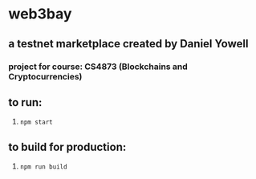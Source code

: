 # web3bay
## a testnet marketplace created by Daniel Yowell
### project for course: CS4873 (Blockchains and Cryptocurrencies)

## to run:
1. `npm start`

## to build for production:
1. `npm run build`